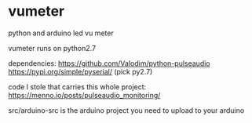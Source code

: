 # vumeter
python and arduino led vu meter

vumeter runs on python2.7

dependencies:
https://github.com/Valodim/python-pulseaudio
https://pypi.org/simple/pyserial/ (pick py2.7)

code I stole that carries this whole project:
https://menno.io/posts/pulseaudio_monitoring/

src/arduino-src is the arduino project you need to upload to your arduino

